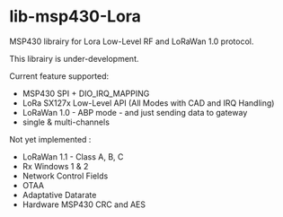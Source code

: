 # lib-msp430-Lora
MSP430 librairy for Lora Low-Level RF and LoRaWan 1.0 protocol.

This librairy is under-development.

Current feature supported:
- MSP430 SPI + DIO_IRQ_MAPPING
- LoRa SX127x Low-Level API (All Modes with CAD and IRQ Handling)
- LoRaWan 1.0 - ABP mode - and just sending data to gateway
- single & multi-channels

Not yet implemented :
- LoRaWan 1.1 - Class A, B, C
- Rx Windows 1 & 2
- Network Control Fields
- OTAA
- Adaptative Datarate
- Hardware MSP430 CRC and AES

